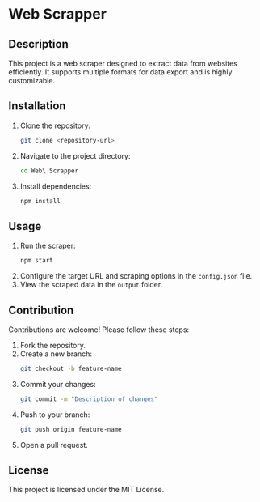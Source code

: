 # Web Scrapper

## Description
This project is a web scraper designed to extract data from websites efficiently. It supports multiple formats for data export and is highly customizable.

## Installation
1. Clone the repository:
   ```bash
   git clone <repository-url>
   ```
2. Navigate to the project directory:
   ```bash
   cd Web\ Scrapper
   ```
3. Install dependencies:
   ```bash
   npm install
   ```

## Usage
1. Run the scraper:
   ```bash
   npm start
   ```
2. Configure the target URL and scraping options in the `config.json` file.
3. View the scraped data in the `output` folder.

## Contribution
Contributions are welcome! Please follow these steps:
1. Fork the repository.
2. Create a new branch:
   ```bash
   git checkout -b feature-name
   ```
3. Commit your changes:
   ```bash
   git commit -m "Description of changes"
   ```
4. Push to your branch:
   ```bash
   git push origin feature-name
   ```
5. Open a pull request.

## License
This project is licensed under the MIT License.
